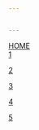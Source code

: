 ```yaml
---


---
```


<p><a href="index.md">HOME</a><br>
<a href="1.md">1</a></p>
<p><a href="2.md">2</a></p>
<p><a href="3.md">3</a></p>
<p><a href="3.md">4</a></p>
<p><a href="5.md">5</a></p>

